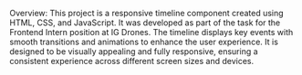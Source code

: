 Overview:
This project is a responsive timeline component created using HTML, CSS, and JavaScript. It was developed as part of the task for the Frontend Intern position at IG Drones.
The timeline displays key events with smooth transitions and animations to enhance the user experience. It is designed to be visually appealing and fully responsive, ensuring a consistent experience across different screen sizes and devices.
